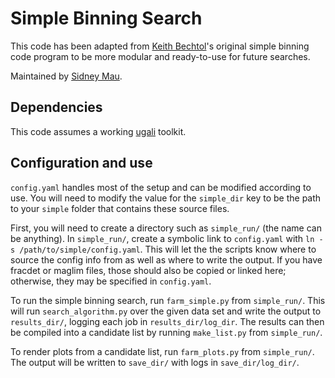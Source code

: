 # Simple Binning Search 

This code has been adapted from [Keith Bechtol](https://github/com/bechtol)'s original simple binning code program to be more modular and ready-to-use for future searches.

Maintained by [Sidney Mau](https://github.com/SidneyMau).

## Dependencies

<!--python
numpy
scipy
matplotlib
fitsio # I think
healpy # I think
ugali-->
This code assumes a working [ugali](https://github.com/DarkEnergySurvey/ugali) toolkit.

## Configuration and use

`config.yaml` handles most of the setup and can be modified according to use. You will need to modify the value for the `simple_dir` key to be the path to your `simple` folder that contains these source files.

First, you will need to create a directory such as `simple_run/` (the name can be anything). In `simple_run/`, create a symbolic link to `config.yaml` with `ln -s /path/to/simple/config.yaml`. This will let the the scripts know where to source the config info from as well as where to write the output. If you have fracdet or maglim files, those should also be copied or linked here; otherwise, they may be specified in `config.yaml`.

To run the simple binning search, run `farm_simple.py` from `simple_run/`. This will run `search_algorithm.py` over the given data set and write the output to `results_dir/`, logging each job in `results_dir/log_dir`. The results can then be compiled into a candidate list by running `make_list.py` from `simple_run/`.

To render plots from a candidate list, run `farm_plots.py` from `simple_run/`. The output will be written to `save_dir/` with logs in `save_dir/log_dir/`.
